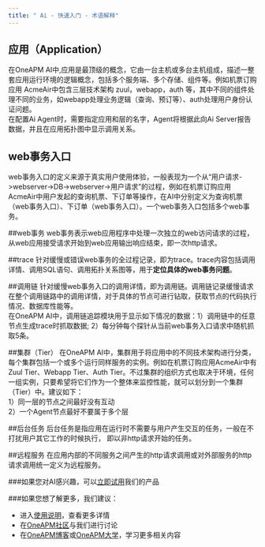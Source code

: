 ```yaml
---
title: " Ai - 快速入门 - 术语解释"
---
```


## 应用（Application）



在OneAPM AI中,应用是最顶级的概念，它由一台主机或多台主机组成，描述一整套应用运行环境的逻辑概念，包括多个服务端、多个存储、组件等。例如机票订购应用 AcmeAir中包含三层技术架构 zuul，webapp，auth 等，其中不同的组件处理不同的业务，如webapp处理业务逻辑（查询、预订等）、auth处理用户身份认证问题。  
在配置Ai Agent时，需要指定应用和层的名字，Agent将根据此向Ai Server报告数据，并且在应用拓扑图中显示调用关系。

## web事务入口
web事务入口的定义来源于真实用户使用体验，一般表现为一个从“用户请求->webserver->DB->webserver->用户请求”的过程，例如在机票订购应用AcmeAir中用户发起的查询机票、下订单等操作，在AI中分别定义为查询机票（web事务入口）、下订单（web事务入口）。一个web事务入口包括多个web事务。

##web事务
web事务表示web应用程序中处理一次独立的web访问请求的过程，从web应用接受请求开始到web应用输出响应结束，即一次http请求。

##trace
针对缓慢或错误web事务的全过程记录，即为trace。trace内容包括调用详情、调用SQL语句、调用拓扑关系图等，用于**定位具体的web事务问题**。

##调用链
针对缓慢web事务入口的调用详情，即为调用链。调用链记录缓慢请求在整个调用链路中的调用详情，对于具体的节点可进行钻取，获取节点的代码执行情况、数据库性能等。   
在OneAPM AI中，调用链追踪模块用于显示如下情况的数据：1）调用链中的任意节点生成trace时抓取数据; 2）每分钟每个探针从当前web事务入口请求中随机抓取5条。

##集群（Tier）
在OneAPM AI中，集群用于将应用中的不同技术架构进行分类，每个集群包括一个或多个运行同样服务的实例。例如在机票订购应用AcmeAir中有Zuul Tier、Webapp Tier、Auth Tier。不过集群的组织方式也取决于环境，任何一组实例，只要希望将它们作为一个整体来监控性能，就可以划分到一个集群（Tier）中。建议如下：  
1）同一层的节点之间最好没有互动  
2）一个Agent节点最好不要属于多个层

##后台任务
后台任务是指应用在运行时不需要与用户产生交互的任务，一般在不打扰用户其它工作的时候执行，
即以非http请求开始的任务。

##远程服务
在应用内部的不同服务之间产生的http请求调用或对外部服务的http请求调用统一定义为远程服务。

###如果您对AI感兴趣，可以[立即试用](https://user.oneapm.com/pages/v2/signup?ref=https://www.oneapm.com&amp;from=ai-docs)我们的产品  

###如果您想了解更多，我们建议：  
* 进入[使用说明](http://docs-ai.oneapm.com/book/)，查看更多详情    
* 在[OneAPM社区](http://club.oneapm.com/)与我们进行讨论  
* 在[OneAPM博客](http://blog.oneapm.com/)或[OneAPM大学](https://www.oneapm.com/openclass/index.html)，学习更多相关内容


